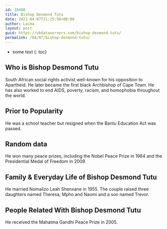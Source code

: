 ```yaml
---
id: 18480
title: Bishop Desmond Tutu
date: 2021-04-07T21:25:58+00:00
author: Laima
layout: post
guid: https://ukdataservers.com/bishop-desmond-tutu/
permalink: /04/07/bishop-desmond-tutu/
---
```


* some text
{: toc}


## Who is Bishop Desmond Tutu
                  
                  
                  
South African social rights activist well-known for his opposition to Apartheid. He later became the first black Archbishop of Cape Town. He has also worked to end AIDS, poverty, racism, and homophobia throughout the world.
                  
              
            
              
            
                
                
                
## Prior to Popularity
                  
                  
                  
He was a school teacher but resigned when the Bantu Education Act was passed.
                  
              
            
              
            
                
                
                
## Random data
                  
                  
                  
He won many peace prizes, including the Nobel Peace Prize in 1984 and the Presidential Medal of Freedom in 2009.
                  
              
            
              
            
                
                
                
## Family & Everyday Life of Bishop Desmond Tutu
                  
                  
                  
He married Nomalizo Leah Shenxane in 1955. The couple raised three daughters named Theresa, Mpho and Naomi and a son named Trevor.
                  
              
            
              
            
                
                
                
## People Related With Bishop Desmond Tutu
                  
                  
                  
He received the Mahatma Gandhi Peace Prize in 2005.
                  
              
            
              
            
                
              
            
              
              
            
            
              
            
          
          
          